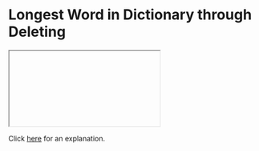 # Longest Word in Dictionary through Deleting 

<iframe></iframe>

Click [here](Explanation.md) for an explanation.

